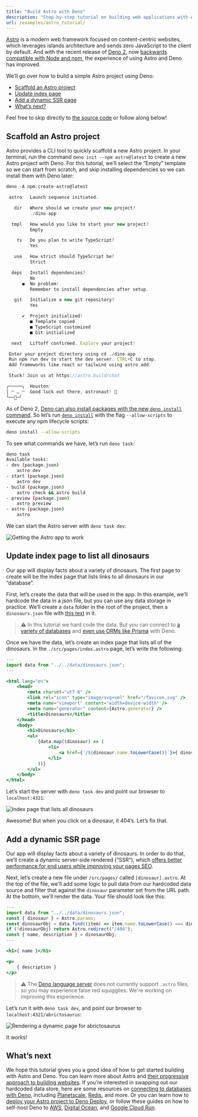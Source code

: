 ```yaml
---
title: "Build Astro with Deno"
description: "Step-by-step tutorial on building web applications with Astro and Deno. Learn how to scaffold projects, create dynamic pages, implement SSR, and deploy your Astro sites using Deno's Node.js compatibility."
url: /examples/astro_tutorial/
---
```


[Astro](https://astro.build/) is a modern web framework focused on
content-centric websites, which leverages islands architecture and sends zero
JavaScript to the client by default. And with the recent release of
[Deno 2](https://deno.com/2), now
[backwards compatible with Node and npm](https://deno.com/blog/v2.0#backwards-compatible-forward-thinking),
the experience of using Astro and Deno has improved.

We’ll go over how to build a simple Astro project using Deno:

- [Scaffold an Astro project](#scaffold-an-astro-project)
- [Update index page](#update-index-page-to-list-all-dinosaurs)
- [Add a dynamic SSR page](#add-a-dynamic-ssr-page)
- [What’s next?](#whats-next)

Feel free to skip directly to
[the source code](https://github.com/denoland/examples/tree/main/with-astro) or
follow along below!

## Scaffold an Astro project

Astro provides a CLI tool to quickly scaffold a new Astro project. In your
terminal, run the command `deno init --npm astro@latest` to create a new Astro
project with Deno. For this tutorial, we’ll select the “Empty” template so we
can start from scratch, and skip installing dependencies so we can install them
with Deno later:

```jsx
deno -A npm:create-astro@latest

 astro   Launch sequence initiated.

   dir   Where should we create your new project?
         ./dino-app

  tmpl   How would you like to start your new project?
         Empty

    ts   Do you plan to write TypeScript?
         Yes

   use   How strict should TypeScript be?
         Strict

  deps   Install dependencies?
         No
      ◼  No problem!
         Remember to install dependencies after setup.

   git   Initialize a new git repository?
         Yes

      ✔  Project initialized!
         ■ Template copied
         ■ TypeScript customized
         ■ Git initialized

  next   Liftoff confirmed. Explore your project!

 Enter your project directory using cd ./dino-app
 Run npm run dev to start the dev server. CTRL+C to stop.
 Add frameworks like react or tailwind using astro add.

 Stuck? Join us at https://astro.build/chat

╭─────╮  Houston:
│ ◠ ◡ ◠  Good luck out there, astronaut! 🚀
╰──🍫─╯
```

As of Deno 2,
[Deno can also install packages with the new `deno install` command](https://deno.com/blog/v2.0#deno-is-now-a-package-manager-with-deno-install).
So let’s run
[`deno install`](https://docs.deno.com/runtime/reference/cli/install/) with the
flag `--allow-scripts` to execute any npm lifecycle scripts:

```bash
deno install --allow-scripts
```

To see what commands we have, let’s run `deno task`:

```bash
deno task
Available tasks:
- dev (package.json)
    astro dev
- start (package.json)
    astro dev
- build (package.json)
    astro check && astro build
- preview (package.json)
    astro preview
- astro (package.json)
    astro
```

We can start the Astro server with `deno task dev`:

![Getting the Astro app to work](./images/how-to/astro/hello-astro.png)

## Update index page to list all dinosaurs

Our app will display facts about a variety of dinosaurs. The first page to
create will be the index page that lists links to all dinosaurs in our
“database”.

First, let’s create the data that will be used in the app. In this example,
we’ll hardcode the data in a json file, but you can use any data storage in
practice. We’ll create a `data` folder in the root of the project, then a
`dinosaurs.json` file with
[this text](https://github.com/denoland/tutorial-with-react/blob/main/api/data.json)
in it.

> ⚠️️ In this tutorial we hard code the data. But you can connect to
> [a variety of databases](https://docs.deno.com/runtime/tutorials/connecting_to_databases/)
> and
> [even use ORMs like Prisma](https://docs.deno.com/runtime/tutorials/how_to_with_npm/prisma/)
> with Deno.

Once we have the data, let’s create an index page that lists all of the
dinosaurs. In the `./src/pages/index.astro` page, let’s write the following:

```jsx
---
import data from "../../data/dinosaurs.json";
---

<html lang="en">
	<head>
		<meta charset="utf-8" />
		<link rel="icon" type="image/svg+xml" href="/favicon.svg" />
		<meta name="viewport" content="width=device-width" />
		<meta name="generator" content={Astro.generator} />
		<title>Dinosaurs</title>
	</head>
	<body>
		<h1>Dinosaurs</h1>
		<ul>
			{data.map((dinosaur) => (
				<li>
					<a href={`/${dinosaur.name.toLowerCase()}`}>{ dinosaur.name }</a>
				</li>
			))}
		</ul>
	</body>
</html>
```

Let’s start the server with `deno task dev` and point our browser to
`localhost:4321`:

![Index page that lists all dinosaurs](./images/how-to/astro/index-page.webp)

Awesome! But when you click on a dinosaur, it 404’s. Let’s fix that.

## Add a dynamic SSR page

Our app will display facts about a variety of dinosaurs. In order to do that,
we’ll create a dynamic server-side rendered (”SSR”), which
[offers better performance for end users while improving your pages SEO](https://deno.com/blog/the-future-and-past-is-server-side-rendering).

Next, let’s create a new file under `/src/pages/` called `[dinosaur].astro`. At
the top of the file, we'll add some logic to pull data from our hardcoded data
source and filter that against the `dinosaur` parameter set from the URL path.
At the bottom, we’ll render the data. Your file should look like this:

```jsx
---
import data from "../../data/dinosaurs.json";
const { dinosaur } = Astro.params;
const dinosaurObj = data.find((item) => item.name.toLowerCase() === dinosaur);
if (!dinosaurObj) return Astro.redirect("/404");
const { name, description } = dinosaurObj;
---

<h1>{ name }</h1>

<p>
    { description }
</p>
```

> ⚠️️ The
> [Deno language server](https://docs.deno.com/runtime/reference/lsp_integration/)
> does not currently support `.astro` files, so you may experience false red
> squigglies. We're working on improving this experience.

Let’s run it with `deno task dev`, and point our browser to
`localhost:4321/abrictosaurus`:

![Rendering a dynamic page for abrictosaurus](./images/how-to/astro/dynamic-page.webp)

It works!

## What’s next

We hope this tutorial gives you a good idea of how to get started building with
Astro and Deno. You can learn more about Astro and
[their progressive approach to building websites](https://docs.astro.build/en/getting-started/).
If you’re interested in swapping out our hardcoded data store, here are some
resources on
[connecting to databases with Deno](https://docs.deno.com/runtime/tutorials/connecting_to_databases/),
including
[Planetscale](https://docs.deno.com/runtime/tutorials/how_to_with_npm/planetscale/),
[Redis](https://docs.deno.com/runtime/tutorials/how_to_with_npm/redis/), and
more. Or you can learn how to
[deploy your Astro project to Deno Deploy](https://deno.com/blog/astro-on-deno),
or follow these guides on how to self-host Deno to
[AWS](https://docs.deno.com/runtime/tutorials/aws_lightsail/),
[Digital Ocean](https://docs.deno.com/runtime/tutorials/digital_ocean/), and
[Google Cloud Run](https://docs.deno.com/runtime/tutorials/google_cloud_run/).
